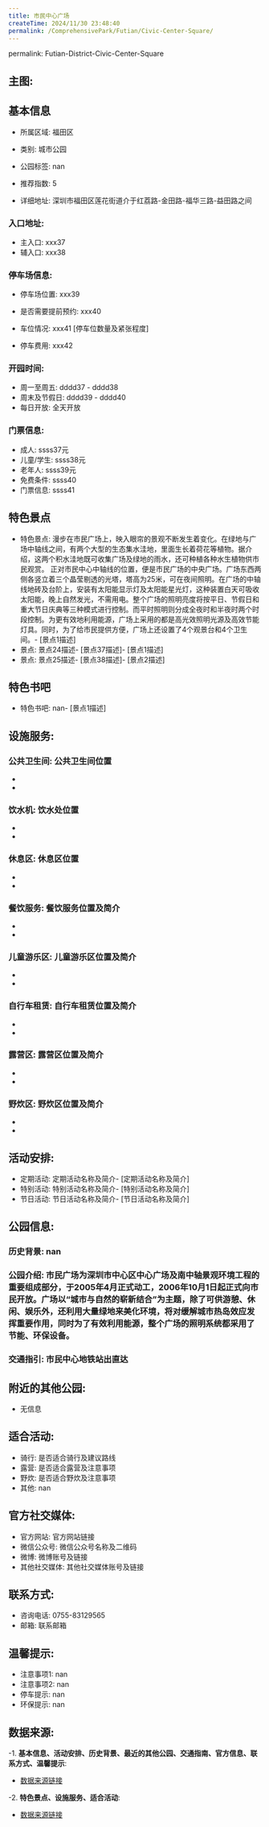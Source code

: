 ```yaml
---
title: 市民中心广场
createTime: 2024/11/30 23:48:40
permalink: /ComprehensivePark/Futian/Civic-Center-Square/
---
```

permalink: Futian-District-Civic-Center-Square
<!-- ## 游玩路径: -->

## 主图:
<ImageCard
image="https://cgj.sz.gov.cn/img/4/4005/4005715/10774700.jpg"
title= "市民中心广场"
description= "市民广场为深圳市中心区中心广场及南中轴景观环境工程的重要组成部分，于2005年4月正式动工，2006年10月1日起正式向市民开放。广场以“城市与自然的崭新结合”"
date="2024/11/30"
href="/"
author="深圳公园"
/>

## 基本信息

- 所属区域: 福田区

- 类别: 城市公园

- 公园标签: nan

- 推荐指数: 5

- 详细地址: 深圳市福田区莲花街道介于红荔路-金田路-福华三路-益田路之间

### 入口地址:
- 主入口: xxx37
- 辅入口: xxx38
### 停车场信息:
- 停车场位置: xxx39

- 是否需要提前预约: xxx40

- 车位情况: xxx41 [停车位数量及紧张程度]

- 停车费用: xxx42

### 开园时间:
- 周一至周五: dddd37 - dddd38
- 周末及节假日: dddd39 - dddd40
- 每日开放: 全天开放

### 门票信息:
- 成人: ssss37元
- 儿童/学生: ssss38元
- 老年人: ssss39元
- 免费条件: ssss40
- 门票信息: ssss41
## 特色景点
- 特色景点: 漫步在市民广场上，映入眼帘的景观不断发生着变化。在绿地与广场中轴线之间，有两个大型的生态集水洼地，里面生长着荷花等植物。据介绍，这两个积水洼地既可收集广场及绿地的雨水，还可种植各种水生植物供市民观赏。 正对市民中心中轴线的位置，便是市民广场的中央广场。广场东西两侧各竖立着三个晶莹剔透的光塔，塔高为25米，可在夜间照明。在广场的中轴线地砖及台阶上，安装有太阳能显示灯及太阳能星光灯，这种装置白天可吸收太阳能，晚上自然发光，不需用电。整个广场的照明亮度将按平日、节假日和重大节日庆典等三种模式进行控制。而平时照明则分成全夜时和半夜时两个时段控制。为更有效地利用能源，广场上采用的都是高光效照明光源及高效节能灯具。同时，为了给市民提供方便，广场上还设置了4个观景台和4个卫生间。- [景点1描述]
- 景点: 景点24描述- [景点37描述]- [景点1描述]
- 景点: 景点25描述- [景点38描述]- [景点2描述]
## 特色书吧
- 特色书吧: nan- [景点1描述]
## 设施服务:
### 公共卫生间: 公共卫生间位置
- 
- 
### 饮水机: 饮水处位置
- 
- 
### 休息区: 休息区位置
- 
- 
### 餐饮服务: 餐饮服务位置及简介
- 
- 
### 儿童游乐区: 儿童游乐区位置及简介
- 
- 
### 自行车租赁: 自行车租赁位置及简介
- 
- 
### 露营区: 露营区位置及简介
- 
- 
### 野炊区: 野炊区位置及简介

- 
- 
## 活动安排:
- 定期活动: 定期活动名称及简介- [定期活动名称及简介]
- 特别活动: 特别活动名称及简介- [特别活动名称及简介]
- 节日活动: 节日活动名称及简介- [节日活动名称及简介]
## 公园信息:
### 历史背景: nan
### 公园介绍: 市民广场为深圳市中心区中心广场及南中轴景观环境工程的重要组成部分，于2005年4月正式动工，2006年10月1日起正式向市民开放。广场以“城市与自然的崭新结合”为主题，除了可供游憩、休闲、娱乐外，还利用大量绿地来美化环境，将对缓解城市热岛效应发挥重要作用，同时为了有效利用能源，整个广场的照明系统都采用了节能、环保设备。
### 交通指引: 市民中心地铁站出直达

## 附近的其他公园:
- 无信息

## 适合活动:
- 骑行: 是否适合骑行及建议路线
- 露营: 是否适合露营及注意事项
- 野炊: 是否适合野炊及注意事项
- 其他: nan

## 官方社交媒体:
- 官方网站: 官方网站链接
- 微信公众号: 微信公众号名称及二维码
- 微博: 微博账号及链接
- 其他社交媒体: 其他社交媒体账号及链接

## 联系方式:
- 咨询电话: 0755-83129565
- 邮箱: 联系邮箱

## 温馨提示:
- 注意事项1: nan
- 注意事项2: nan
- 停车提示: nan
- 环保提示: nan

## 数据来源:
-1. **基本信息、活动安排、历史背景、最近的其他公园、交通指南、官方信息、联系方式、温馨提示**:
- [数据来源链接](https://cgj.sz.gov.cn/xsmh/gysz/csgy/content/post_10774700.html)

-2. **特色景点、设施服务、适合活动**:
- [数据来源链接](https://cgj.sz.gov.cn/xsmh/gysz/csgy/content/post_10774700.html)

